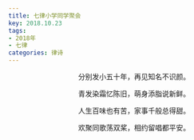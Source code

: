 ```yaml
---
title: 七律小学同学聚会
key: 2018.10.23
tags: 
- 2018年 
- 七律
categories: 律诗
---
```


<p align="center">分别发小五十年，再见知名不识颜。
</p>
<p align="center">青发染霜忆陈旧，萌身添脂说新鲜。
</p>
<p align="center">人生百味也有苦，家事千般总得甜。
</p>
<p align="center">欢聚同歌荡双桨，相约留唱都平安。
</p>
